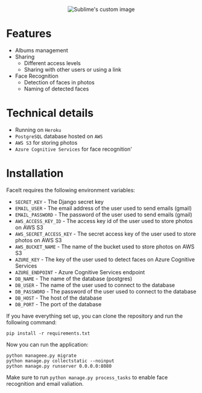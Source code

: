 <p align="center">
  <img src="https://user-images.githubusercontent.com/36517134/173432372-6757b6b5-7a9e-4832-a3d9-437f863e5fe2.png" alt="Sublime's custom image"/>
</p>

# Features

- Albums management
- Sharing
    - Different access levels
    - Sharing with other users or using a link
- Face Recognition
    - Detection of faces in photos
    - Naming of detected faces

# Technical details

- Running on `Heroku`
- `PostgreSQL` database hosted on `AWS`
- `AWS S3` for storing photos
- `Azure Cognitive Services` for face recognition'

# Installation

FaceIt requires the following environment variables:

- `SECRET_KEY` - The Django secret key
- `EMAIL_USER` - The email address of the user used to send emails (gmail)
- `EMAIL_PASSWORD` - The password of the user used to send emails (gmail)
- `AWS_ACCESS_KEY_ID` - The access key id of the user used to store photos on AWS S3
- `AWS_SECRET_ACCESS_KEY` - The secret access key of the user used to store photos on AWS S3
- `AWS_BUCKET_NAME` - The name of the bucket used to store photos on AWS S3
- `AZURE_KEY` - The key of the user used to detect faces on Azure Cognitive Services
- `AZURE_ENDPOINT` - Azure Cognitive Services endpoint
- `DB_NAME` - The name of the database (postgres)
- `DB_USER` - The name of the user used to connect to the database
- `DB_PASSWORD` - The password of the user used to connect to the database
- `DB_HOST` - The host of the database
- `DB_PORT` - The port of the database

If you have everything set up, you can clone the repository and run the following command:

`pip install -r requirements.txt`

Now you can run the application:

```
python manageee.py migrate
python manage.py collectstatic --noinput
python manage.py runserver 0.0.0.0:8080
```

Make sure to run `python manage.py process_tasks` to enable face recognition and email valiation.
